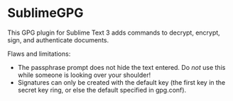 SublimeGPG
==========

This GPG plugin for Sublime Text 3 adds commands to decrypt, encrypt, sign, and authenticate documents.

Flaws and limitations:

- The passphrase prompt does not hide the text entered. Do *not* use this while someone is looking over your shoulder!
- Signatures can only be created with the default key (the first key in the secret key ring, or else the default specified in gpg.conf).
